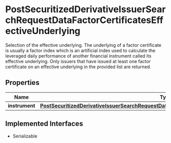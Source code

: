 

# PostSecuritizedDerivativeIssuerSearchRequestDataFactorCertificatesEffectiveUnderlying

Selection of the effective underlying. The underlying of a factor certificate is usually a factor index which is an artificial index used to calculate the leveraged daily performance of another financial instrument called its effective underlying. Only issuers that have issued at least one factor certificate on an effective underlying in the provided list are returned.

## Properties

Name | Type | Description | Notes
------------ | ------------- | ------------- | -------------
**instrument** | [**PostSecuritizedDerivativeIssuerSearchRequestDataFactorCertificatesEffectiveUnderlyingInstrument**](PostSecuritizedDerivativeIssuerSearchRequestDataFactorCertificatesEffectiveUnderlyingInstrument.md) |  |  [optional]


## Implemented Interfaces

* Serializable


